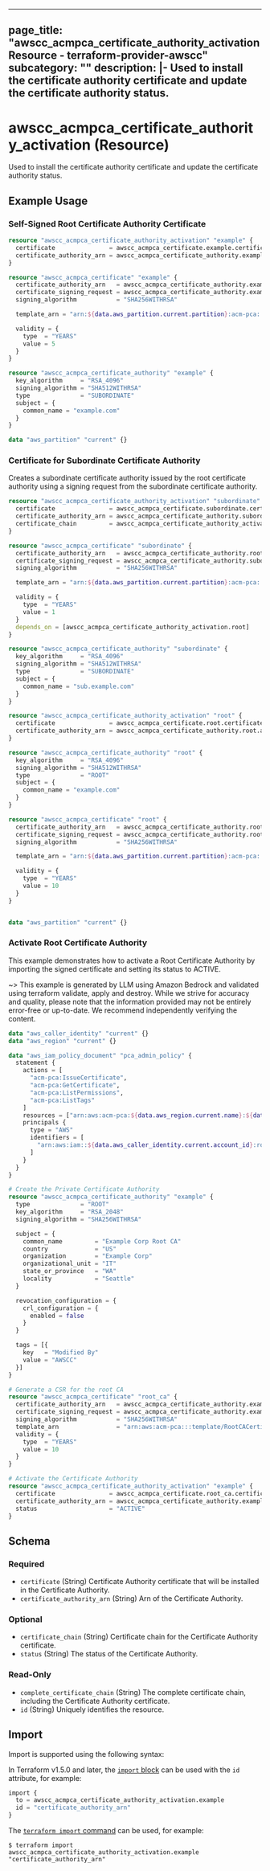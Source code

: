 
---
page_title: "awscc_acmpca_certificate_authority_activation Resource - terraform-provider-awscc"
subcategory: ""
description: |-
  Used to install the certificate authority certificate and update the certificate authority status.
---

# awscc_acmpca_certificate_authority_activation (Resource)

Used to install the certificate authority certificate and update the certificate authority status.

## Example Usage

### Self-Signed Root Certificate Authority Certificate

```terraform
resource "awscc_acmpca_certificate_authority_activation" "example" {
  certificate               = awscc_acmpca_certificate.example.certificate
  certificate_authority_arn = awscc_acmpca_certificate_authority.example.arn
}

resource "awscc_acmpca_certificate" "example" {
  certificate_authority_arn   = awscc_acmpca_certificate_authority.example.arn
  certificate_signing_request = awscc_acmpca_certificate_authority.example.certificate_signing_request
  signing_algorithm           = "SHA256WITHRSA"

  template_arn = "arn:${data.aws_partition.current.partition}:acm-pca:::template/SubordinateCACertificate_PathLen0/V1"

  validity = {
    type  = "YEARS"
    value = 5
  }
}

resource "awscc_acmpca_certificate_authority" "example" {
  key_algorithm     = "RSA_4096"
  signing_algorithm = "SHA512WITHRSA"
  type              = "SUBORDINATE"
  subject = {
    common_name = "example.com"
  }
}

data "aws_partition" "current" {}
```

### Certificate for Subordinate Certificate Authority

Creates a subordinate certificate authority issued by the root certificate authority using a signing request from the subordinate certificate authority.

```terraform
resource "awscc_acmpca_certificate_authority_activation" "subordinate" {
  certificate               = awscc_acmpca_certificate.subordinate.certificate
  certificate_authority_arn = awscc_acmpca_certificate_authority.subordinate.arn
  certificate_chain         = awscc_acmpca_certificate_authority_activation.root.complete_certificate_chain
}

resource "awscc_acmpca_certificate" "subordinate" {
  certificate_authority_arn   = awscc_acmpca_certificate_authority.root.arn
  certificate_signing_request = awscc_acmpca_certificate_authority.subordinate.certificate_signing_request
  signing_algorithm           = "SHA256WITHRSA"

  template_arn = "arn:${data.aws_partition.current.partition}:acm-pca:::template/SubordinateCACertificate_PathLen3/V1"

  validity = {
    type  = "YEARS"
    value = 1
  }
  depends_on = [awscc_acmpca_certificate_authority_activation.root]
}

resource "awscc_acmpca_certificate_authority" "subordinate" {
  key_algorithm     = "RSA_4096"
  signing_algorithm = "SHA512WITHRSA"
  type              = "SUBORDINATE"
  subject = {
    common_name = "sub.example.com"
  }
}

resource "awscc_acmpca_certificate_authority_activation" "root" {
  certificate               = awscc_acmpca_certificate.root.certificate
  certificate_authority_arn = awscc_acmpca_certificate_authority.root.arn
}

resource "awscc_acmpca_certificate_authority" "root" {
  key_algorithm     = "RSA_4096"
  signing_algorithm = "SHA512WITHRSA"
  type              = "ROOT"
  subject = {
    common_name = "example.com"
  }
}

resource "awscc_acmpca_certificate" "root" {
  certificate_authority_arn   = awscc_acmpca_certificate_authority.root.arn
  certificate_signing_request = awscc_acmpca_certificate_authority.root.certificate_signing_request
  signing_algorithm           = "SHA256WITHRSA"

  template_arn = "arn:${data.aws_partition.current.partition}:acm-pca:::template/RootCACertificate/V1"

  validity = {
    type  = "YEARS"
    value = 10
  }
}


data "aws_partition" "current" {}
```

### Activate Root Certificate Authority

This example demonstrates how to activate a Root Certificate Authority by importing the signed certificate and setting its status to ACTIVE.

~> This example is generated by LLM using Amazon Bedrock and validated using terraform validate, apply and destroy. While we strive for accuracy and quality, please note that the information provided may not be entirely error-free or up-to-date. We recommend independently verifying the content.

```terraform
data "aws_caller_identity" "current" {}
data "aws_region" "current" {}

data "aws_iam_policy_document" "pca_admin_policy" {
  statement {
    actions = [
      "acm-pca:IssueCertificate",
      "acm-pca:GetCertificate",
      "acm-pca:ListPermissions",
      "acm-pca:ListTags"
    ]
    resources = ["arn:aws:acm-pca:${data.aws_region.current.name}:${data.aws_caller_identity.current.account_id}:certificate-authority/*"]
    principals {
      type = "AWS"
      identifiers = [
        "arn:aws:iam::${data.aws_caller_identity.current.account_id}:root"
      ]
    }
  }
}

# Create the Private Certificate Authority
resource "awscc_acmpca_certificate_authority" "example" {
  type              = "ROOT"
  key_algorithm     = "RSA_2048"
  signing_algorithm = "SHA256WITHRSA"

  subject = {
    common_name         = "Example Corp Root CA"
    country             = "US"
    organization        = "Example Corp"
    organizational_unit = "IT"
    state_or_province   = "WA"
    locality            = "Seattle"
  }

  revocation_configuration = {
    crl_configuration = {
      enabled = false
    }
  }

  tags = [{
    key   = "Modified By"
    value = "AWSCC"
  }]
}

# Generate a CSR for the root CA
resource "awscc_acmpca_certificate" "root_ca" {
  certificate_authority_arn   = awscc_acmpca_certificate_authority.example.arn
  certificate_signing_request = awscc_acmpca_certificate_authority.example.certificate_signing_request
  signing_algorithm           = "SHA256WITHRSA"
  template_arn                = "arn:aws:acm-pca:::template/RootCACertificate/V1"
  validity = {
    type  = "YEARS"
    value = 10
  }
}

# Activate the Certificate Authority
resource "awscc_acmpca_certificate_authority_activation" "example" {
  certificate               = awscc_acmpca_certificate.root_ca.certificate
  certificate_authority_arn = awscc_acmpca_certificate_authority.example.arn
  status                    = "ACTIVE"
}
```

<!-- schema generated by tfplugindocs -->
## Schema

### Required

- `certificate` (String) Certificate Authority certificate that will be installed in the Certificate Authority.
- `certificate_authority_arn` (String) Arn of the Certificate Authority.

### Optional

- `certificate_chain` (String) Certificate chain for the Certificate Authority certificate.
- `status` (String) The status of the Certificate Authority.

### Read-Only

- `complete_certificate_chain` (String) The complete certificate chain, including the Certificate Authority certificate.
- `id` (String) Uniquely identifies the resource.

## Import

Import is supported using the following syntax:

In Terraform v1.5.0 and later, the [`import` block](https://developer.hashicorp.com/terraform/language/import) can be used with the `id` attribute, for example:

```terraform
import {
  to = awscc_acmpca_certificate_authority_activation.example
  id = "certificate_authority_arn"
}
```

The [`terraform import` command](https://developer.hashicorp.com/terraform/cli/commands/import) can be used, for example:

```shell
$ terraform import awscc_acmpca_certificate_authority_activation.example "certificate_authority_arn"
```
